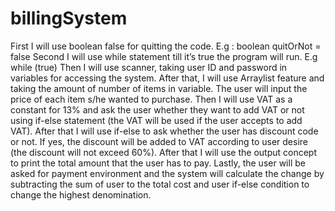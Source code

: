 # billingSystem

First I will use boolean false for quitting the code. E.g : boolean quitOrNot = false
Second I will use while statement till it’s true the program will run. E.g while (true) <program continues to run>
Then I will use scanner, taking user ID and password in variables for accessing the system. 
After that, I will use Arraylist feature and taking the amount of number of items in variable. The user will input the price of each item s/he wanted to purchase.
Then I will use VAT as a constant for 13% and ask the user whether they want to add VAT or not using if-else statement (the VAT will be used if the user accepts to add VAT).
After that I will use if-else to ask whether the user has discount code or not. If yes, the discount will be added to VAT according to user desire (the discount will not exceed 60%).
After that I will use the output concept to print the total amount that the user has to pay.
Lastly, the user will be asked for payment environment and the system will calculate the change by subtracting the sum of user to the total cost and user if-else condition to change the highest denomination.
